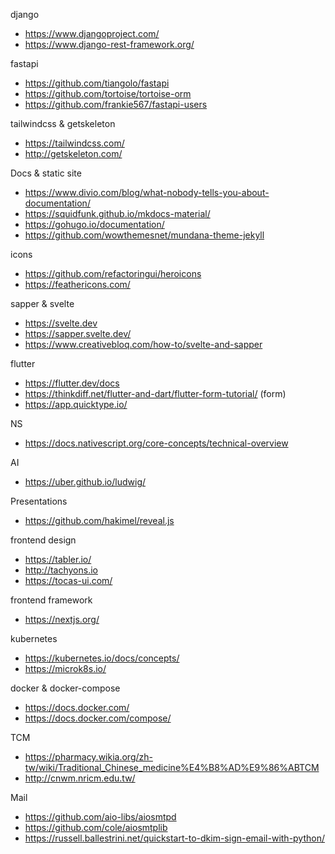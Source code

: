 django

- https://www.djangoproject.com/
- https://www.django-rest-framework.org/

fastapi

- https://github.com/tiangolo/fastapi
- https://github.com/tortoise/tortoise-orm
- https://github.com/frankie567/fastapi-users

tailwindcss & getskeleton

- https://tailwindcss.com/
- http://getskeleton.com/

Docs & static site

- https://www.divio.com/blog/what-nobody-tells-you-about-documentation/
- https://squidfunk.github.io/mkdocs-material/
- https://gohugo.io/documentation/
- https://github.com/wowthemesnet/mundana-theme-jekyll

icons

- https://github.com/refactoringui/heroicons
- https://feathericons.com/

sapper & svelte

- https://svelte.dev
- https://sapper.svelte.dev/
- https://www.creativebloq.com/how-to/svelte-and-sapper

flutter

- https://flutter.dev/docs
- https://thinkdiff.net/flutter-and-dart/flutter-form-tutorial/  (form)
- https://app.quicktype.io/

NS

- https://docs.nativescript.org/core-concepts/technical-overview

AI

- https://uber.github.io/ludwig/

Presentations

- https://github.com/hakimel/reveal.js

frontend design

- https://tabler.io/
- http://tachyons.io
- https://tocas-ui.com/

frontend framework

- https://nextjs.org/

kubernetes

- https://kubernetes.io/docs/concepts/
- https://microk8s.io/

docker & docker-compose

- https://docs.docker.com/
- https://docs.docker.com/compose/

TCM

- https://pharmacy.wikia.org/zh-tw/wiki/Traditional_Chinese_medicine%E4%B8%AD%E9%86%ABTCM
- http://cnwm.nricm.edu.tw/

Mail

- https://github.com/aio-libs/aiosmtpd
- https://github.com/cole/aiosmtplib
- https://russell.ballestrini.net/quickstart-to-dkim-sign-email-with-python/
